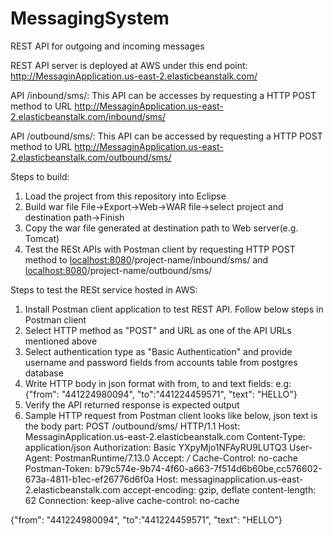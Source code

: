# MessagingSystem
REST API for outgoing and incoming messages

REST API server is deployed at AWS under this end point:
http://MessaginApplication.us-east-2.elasticbeanstalk.com/

API /inbound/sms/:
This API can be accesses by requesting a HTTP POST method to URL http://MessaginApplication.us-east-2.elasticbeanstalk.com/inbound/sms/

API /outbound/sms/:
This API can be accessed by requesting a HTTP POST method to URL http://MessaginApplication.us-east-2.elasticbeanstalk.com/outbound/sms/

Steps to build:
1) Load the project from this repository into Eclipse
2) Build war file
File->Export->Web->WAR file->select project and destination path->Finish
3) Copy the war file generated at destination path to Web server(e.g. Tomcat)
4) Test the RESt APIs with Postman client by requesting HTTP POST method to <localhost:8080>/project-name/inbound/sms/ and <localhost:8080>/project-name/outbound/sms/

Steps to test the RESt service hosted in AWS:
1) Install Postman client application to test REST API. Follow below steps in Postman client
2) Select HTTP method as "POST" and URL as one of the API URLs mentioned above
3) Select authentication type as "Basic Authentication" and provide username and password fields from accounts table from postgres database
4) Write HTTP body in json format with from, to and text fields:
e.g: {"from": "441224980094",
"to":"441224459571",
"text": "HELLO"}
5) Verify the API returned response is expected output
6) Sample HTTP request from Postman client looks like below, json text is the body part:
POST /outbound/sms/ HTTP/1.1
Host: MessaginApplication.us-east-2.elasticbeanstalk.com
Content-Type: application/json
Authorization: Basic YXpyMjo1NFAyRU9LUTQ3
User-Agent: PostmanRuntime/7.13.0
Accept: */*
Cache-Control: no-cache
Postman-Token: b79c574e-9b74-4f60-a663-7f514d6b60be,cc576602-673a-4811-b1ec-ef26776d6f0a
Host: messaginapplication.us-east-2.elasticbeanstalk.com
accept-encoding: gzip, deflate
content-length: 62
Connection: keep-alive
cache-control: no-cache

{"from": "441224980094",
"to":"441224459571",
"text": "HELLO"}
